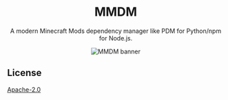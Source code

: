 <div align="center">

# MMDM

A modern Minecraft Mods dependency manager like PDM for Python/npm for Node.js.

![MMDM banner](https://github.com/coke5151/mdm/tree/main/assets/mmdm_banner.png)

</div>

## License

[Apache-2.0](LICENSE)